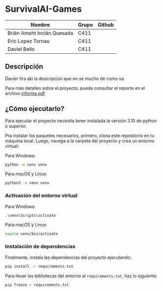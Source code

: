 # SurvivalAI-Games

| Nombre                     | Grupo | Github |
| -------------------------- | ----- | ------ |
| Brián Ameht Inclán Quesada | C411  |        |
| Eric Lopez Tornas          | C411  |        |
| Daviel Bello               | C411  |        |

## Descripción

Davier tira aki la descripcion que no se mucho de como va

Para más detalles sobre el proyecto, puede consultar el reporte en el archivo [informe.pdf](https://github.com/nose-cs/Prisoner-Dilemma/blob/main/docs/report.pdf)

## ¿Cómo ejecutarlo?

Para ejecutar el proyecto necesita tener instalada la versión 3.10 de python o superior.

Pra instalar los paquetes necesarios, primero, clona este repositorio en tu máquina local. Luego, navega a la carpeta del proyecto y crea un entorno virtual:

Para Windows:

```bash
python -m venv venv
```

Para macOS y Linux:

```bash
python3 -m venv venv
```

### Activación del entorno virtual

Para Windows:

```bash
.\venv\Scripts\activate
```

Para macOS y Linux:

```bash
source venv/bin/activate
```

### Instalación de dependencias

Finalmente, instala las dependencias del proyecto ejecutando:

```bash
pip install -r requirements.txt
```

Para llevar las bibliotecas del entorno al `requirements.txt`, haz lo siguiente:

```bash
pip freeze > requirements.txt
```

